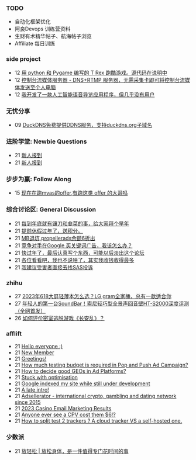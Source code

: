 ### TODO
-  自动化框架优化
-  阿良Devops 训练营资料
-  生财有术精华帖子、航海帖子浏览
-  Affiliate 每日训练

### side project
<!-- sideproject:START -->
-  12 [用 python 和 Pygame 编写的 T Rex 跑酷游戏。源代码在说明中](https://www.youtube.com/watch?v=pZySIXSelCA)
-  12 [控制台流媒体服务器 - DNS+RTMP 服务器，无需采集卡即可将控制台流媒体发送至个人电脑](https://github.com/Aioros/console-streaming-server)
-  12 [我开发了一款人工智能语音导览应用程序，但几乎没有用户](https://www.reddit.com/r/SideProject/comments/18gpp0e/ive_built_an_ai_audio_tour_app_but_have_almost_no/)<!-- sideproject:END -->


### 无忧分享
<!-- ruyo:START -->
-  09 [DuckDNS免费提供DDNS服务，支持duckdns.org子域名](https://51.ruyo.net/18593.html)<!-- ruyo:END -->

### 进阶学堂: Newbie Questions
<!-- advertcn1:START -->
-  21 [新人报到](https://www.advertcn.com/thread-113754-1-1.html)
-  21 [新人报到](https://www.advertcn.com/thread-113753-1-1.html)<!-- advertcn1:END -->

### 步步为赢: Follow Along
<!-- advertcn2:START -->
-  15 [现在在跑mvas的offer,有跑这类 offer 的大哥吗](https://www.advertcn.com/thread-113665-1-1.html)<!-- advertcn2:END -->

### 综合讨论区: General Discussion
<!-- advertcn3:START -->
-  21 [每到年底就有镰刀和韭菜的事，给大家拜个早年](https://www.advertcn.com/thread-113755-1-1.html)
-  21 [提前休假过年了，送积分。](https://www.advertcn.com/thread-113752-1-1.html)
-  21 [MB退坑,propellerads余额6折出](https://www.advertcn.com/thread-113751-1-1.html)
-  21 [竞争对手在Google 买关键词广告，我该怎么办？](https://www.advertcn.com/thread-113748-1-1.html)
-  21 [快过年了，最后认真写个东西，可能以后淡出这个论坛](https://www.advertcn.com/thread-113747-1-1.html)
-  21 [各位看看吧，我也不说啥了，其实我收钱收得最多](https://www.advertcn.com/thread-113746-1-1.html)
-  21 [我建议受害者直接去找SAS投诉](https://www.advertcn.com/thread-113745-1-1.html)<!-- advertcn3:END -->


### zhihu
<!-- zhihu:START -->
-  27 [2023年618大屏轻薄本怎么选？LG gram全家桶，总有一款适合你](http://zhuanlan.zhihu.com/p/632641888?utm_campaign=rss&utm_medium=rss&utm_source=rss&utm_content=title)
-  27 [年轻人的第一台SoundBar！索尼轻巧型全景声回音壁HT-S2000深度评测（全网首发）](http://zhuanlan.zhihu.com/p/630990296?utm_campaign=rss&utm_medium=rss&utm_source=rss&utm_content=title)
-  26 [如何评价密室逃脱游戏《长安乱》？](http://www.zhihu.com/question/563950552/answer/3045961312?utm_campaign=rss&utm_medium=rss&utm_source=rss&utm_content=title)<!-- zhihu:END -->

### afflift
<!-- afflift:START -->
-  21 [Hello everyone :&rpar;](https://afflift.com/f/threads/hello-everyone.12425/)
-  21 [New Member](https://afflift.com/f/threads/new-member.12486/)
-  21 [Greetings!](https://afflift.com/f/threads/greetings.12450/)
-  21 [How much testing budget is required in Pop and Push Ad Campaign?](https://afflift.com/f/threads/how-much-testing-budget-is-required-in-pop-and-push-ad-campaign.12454/)
-  21 [How to decide good GEOs in Ad Platforms?](https://afflift.com/f/threads/how-to-decide-good-geos-in-ad-platforms.12488/)
-  21 [Stuck with optimisation](https://afflift.com/f/threads/stuck-with-optimisation.12452/)
-  21 [Google indexed my site while still under development](https://afflift.com/f/threads/google-indexed-my-site-while-still-under-development.12490/)
-  21 [A late intro!](https://afflift.com/f/threads/a-late-intro.12494/)
-  21 [Adsellerator - international crypto, gambling and dating network since 2015](https://afflift.com/f/threads/adsellerator-international-crypto-gambling-and-dating-network-since-2015.6683/)
-  21 [2023 Casino Email Marketing Results](https://afflift.com/f/threads/2023-casino-email-marketing-results.12465/)
-  21 [Anyone ever see a CPV cost them $6!?](https://afflift.com/f/threads/anyone-ever-see-a-cpv-cost-them-6.12493/)
-  21 [How to split test 2 trackers ? A cloud tracker VS a self-hosted one.](https://afflift.com/f/threads/how-to-split-test-2-trackers-a-cloud-tracker-vs-a-self-hosted-one.12492/)<!-- afflift:END -->

### 少数派
<!-- sspai:START -->
-  21 [放轻松 | 放松身体，是一件值得专门花时间的事](https://sspai.com/post/85754)<!-- sspai:END -->
